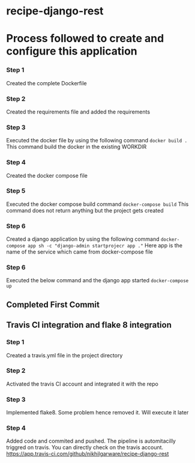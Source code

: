 # recipe-django-rest

# Process followed to create and configure this application

### Step 1
Created the complete Dockerfile 

### Step 2
Created the requirements file and added the requirements

### Step 3
Executed the docker file by using the following command 
```docker build .```
This command build the docker in the existing WORKDIR

### Step 4
Created the docker compose file 

### Step 5
Executed the docker compose build command
```docker-compose build```
This command does not return anything but the project gets created

### Step 6 
Created a django application by using the following command 
```docker-compose app sh -c "django-admin startprojecr app ."```
Here app is the name of the service which came from docker-compose file

### Step 6
Executed the below command and the django app started
```docker-compose up```

## Completed First Commit 

## Travis CI integration and flake 8 integration

### Step 1
Created a travis.yml file in the project directory 

### Step 2 
Activated the travis CI account and integrated it with the repo 

### Step 3

Implemented flake8. Some problem hence removed it. Will execute it later

### Step 4
Added code and commited and pushed. The pipeline is automitacilly triggred on travis. You can directly check on the travis account.
https://app.travis-ci.com/github/nikhilgarware/recipe-django-rest 
